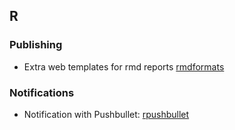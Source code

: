## R
### Publishing
- Extra web templates for rmd reports [rmdformats](https://github.com/juba/rmdformats)

### Notifications
- Notification with Pushbullet: [rpushbullet](http://dirk.eddelbuettel.com/code/rpushbullet.html)
